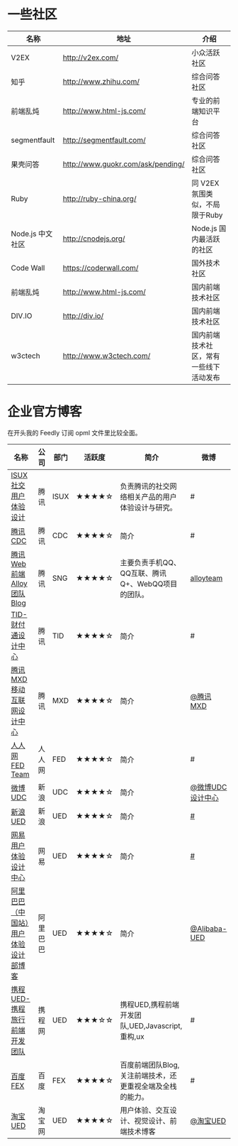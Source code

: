 # 一些社区

名称           | 地址                                | 介绍
------------ | --------------------------------- | --------------------
V2EX         | http://v2ex.com/                  | 小众活跃社区
知乎           | http://www.zhihu.com/             | 综合问答社区
前端乱炖         | http://www.html-js.com/           | 专业的前端知识平台
segmentfault | http://segmentfault.com/          | 综合问答社区
果壳问答         | http://www.guokr.com/ask/pending/ | 综合问答社区
Ruby         | http://ruby-china.org/            | 同 V2EX 氛围类似，不局限于Ruby
Node.js 中文社区 | http://cnodejs.org/               | Node.js 国内最活跃的社区
Code Wall    | https://coderwall.com/            | 国外技术社区
前端乱炖         | http://www.html-js.com/           | 国内前端技术社区
DIV.IO       | http://div.io/                    | 国内前端技术社区
w3ctech      | http://www.w3ctech.com/           | 国内前端技术社区，常有一些线下活动发布

# 企业官方博客
在开头我的 Feedly 订阅 opml 文件里比较全面。

名称                                                 | 公司   | 部门   | 活跃度   | 简介                                  | 微博
-------------------------------------------------- | ---- | ---- | ----- | ----------------------------------- | ---------------------------------------
[ISUX 社交用户体验设计](http://isux.tencent.com/)          | 腾讯   | ISUX | ★★★★☆ | 负责腾讯的社交网络相关产品的用户体验设计与研究。            | #
[腾讯 CDC](http://cdc.tencent.com/)                  | 腾讯   | CDC  | ★★★★☆ | 简介                                  | #
[腾讯Web前端 Alloy 团队 Blog](http://www.alloyteam.com/) | 腾讯   | SNG  | ★★★★☆ | 主要负责手机QQ、QQ互联、腾讯Q+、WebQQ项目的团队。      | [alloyteam](http://weibo.com/alloyteam)
[TID-财付通设计中心](http://tid.tenpay.com/)              | 腾讯   | TID  | ★★★★☆ | 简介                                  | #
[腾讯MXD移动互联网设计中心](http://mxd.tencent.com/)          | 腾讯   | MXD  | ★★★★☆ | 简介                                  | [@腾讯MXD](http://e.t.qq.com/tencent_mxd)
[人人网FED Team](http://fed.renren.com/)              | 人人网  | FED  | ★★★★☆ | 简介                                  | #
[微博UDC](http://udc.weibo.com/)                     | 新浪   | UDC  | ★★★★☆ | 简介                                  | [@微博UDC设计中心](http://weibo.com/sudc)
[新浪UED](http://ued.sina.com.cn/)                   | 新浪   | UED  | ★★★★☆ | 简介                                  | [#](http://weibo.com/sudc)
[网易用户体验设计中心](http://uedc.163.com/)                 | 网易   | UED  | ★★★★☆ | 简介                                  | [#](http://weibo.com/sudc)
[阿里巴巴（中国站）用户体验设计部博客](http://www.aliued.cn/)        | 阿里巴巴 | UED  | ★★★★☆ | 简介                                  | [@Alibaba-UED](http://weibo.com/aliued)
[携程UED-携程旅行前端开发团队](http://ued.ctrip.com/blog/)     | 携程网  | UED  | ★★★☆☆ | 携程UED,携程前端开发团队,UED,Javascript,重构,ux | #
[百度FEX](http://fex.baidu.com/)                     | 百度   | FEX  | ★★★★☆ | 百度前端团队Blog,关注前端技术，还更重视全端及全栈的能力。     | #
[淘宝UED](http://ued.taobao.org/blog/)               | 淘宝网  | UED  | ★★★★☆ | 用户体验、交互设计、视觉设计、前端技术博客               | [@淘宝UED](http://weibo.com/taobaoued)
